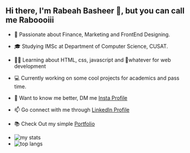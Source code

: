 ## Hi there, I'm Rabeah Basheer 👋, but you can call me Raboooiii

- 💸 Passionate about Finance, Marketing and FrontEnd Designing.
  
- 🎓 Studying IMSc at Department of Computer Science, CUSAT.
  
- 🧑‍🎓 Learning about HTML, css, javascript and 🤔whatever for web development
  
- 💻 Currently working on some cool projects for academics and pass time.
  
- 💬 Want to know me better, DM me [Insta Profile](https://www.instagram.com/realrabeah/)
  
- 📫 Go connect with me through [LinkedIn Profile](https://www.linkedin.com/in/rabeah-basheer/)

- 📚 Check Out my simple [Portfolio](https://raboooiii.github.io/Raboooiii-Portfolio/)
  
- <img alt="my stats" src="https://github-readme-stats.vercel.app/api?username=raboooiii&show_icons=true"/>

- <img alt="top langs" src="https://github-readme-stats.vercel.app/api/top-langs/?username=raboooiii&layout=compact"/>
